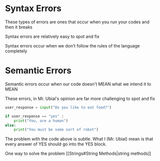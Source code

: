
# Syntax Errors
These types of errors are ones that occur when you run your codes and then it breaks

Syntax errors are relatively easy to spot and fix

Syntax errors occur when we don't follow the rules of the language completely

# Semantic Errors

Semantic errors occur when our code doesn't MEAN what we intend it to MEAN

These errors, in Mr. Ubial's opinion are far more challenging to spot and fix

```python
user_response = input("Do you like to eat food?")

if user_response == "yes" : 
	print("You, are a human")
else:
	print("You must be some sort of robot")
```

The problem with the code above is subtle. What I (Mr. Ubial) mean is that every answer of YES should go into the YES block.

One way to solve the problem [[Strings#String Methods|string methods]]

